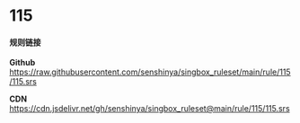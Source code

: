# 115

#### 规则链接

**Github**
https://raw.githubusercontent.com/senshinya/singbox_ruleset/main/rule/115/115.srs

**CDN**
https://cdn.jsdelivr.net/gh/senshinya/singbox_ruleset@main/rule/115/115.srs